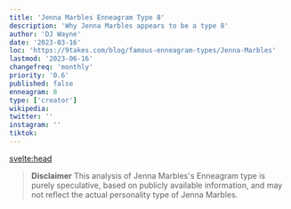 ```yaml
---
title: 'Jenna Marbles Enneagram Type 8'
description: 'Why Jenna Marbles appears to be a type 8'
author: 'DJ Wayne'
date: '2023-03-16'
loc: 'https://9takes.com/blog/famous-enneagram-types/Jenna-Marbles'
lastmod: '2023-06-16'
changefreq: 'monthly'
priority: '0.6'
published: false
enneagram: 8
type: ['creator']
wikipedia:
twitter: ''
instagram: ''
tiktok:
---
```


<svelte:head>
<!-- <meta property="og:image" content="https://9takes.com/types/8s/Jenna-Marbles.webp" /> -->
  <link rel="canonical" href="https://9takes.com/blog/famous-enneagram-types/Jenna-Marbles">
</svelte:head>
<!-- <script>
	import  PopCard  from "../../../lib/components/atoms/PopCard.svelte";
</script>
<div
	style="display: flex;
    justify-content: center;
    margin: 1rem 0;
	"
>
	<PopCard
		image={`/types/8s/${'Jenna-Marbles'}.webp`}
		showIcon={false}
		displayText="Jenna Marbles"
		subtext=""
	/>
</div> -->

> **Disclaimer** This analysis of Jenna Marbles's Enneagram type is purely speculative, based on publicly available information, and may not reflect the actual personality type of Jenna Marbles.

<p class="firstLetter"></p>
